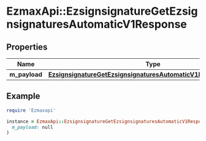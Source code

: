 # EzmaxApi::EzsignsignatureGetEzsignsignaturesAutomaticV1Response

## Properties

| Name | Type | Description | Notes |
| ---- | ---- | ----------- | ----- |
| **m_payload** | [**EzsignsignatureGetEzsignsignaturesAutomaticV1ResponseMPayload**](EzsignsignatureGetEzsignsignaturesAutomaticV1ResponseMPayload.md) |  |  |

## Example

```ruby
require 'Ezmaxapi'

instance = EzmaxApi::EzsignsignatureGetEzsignsignaturesAutomaticV1Response.new(
  m_payload: null
)
```

